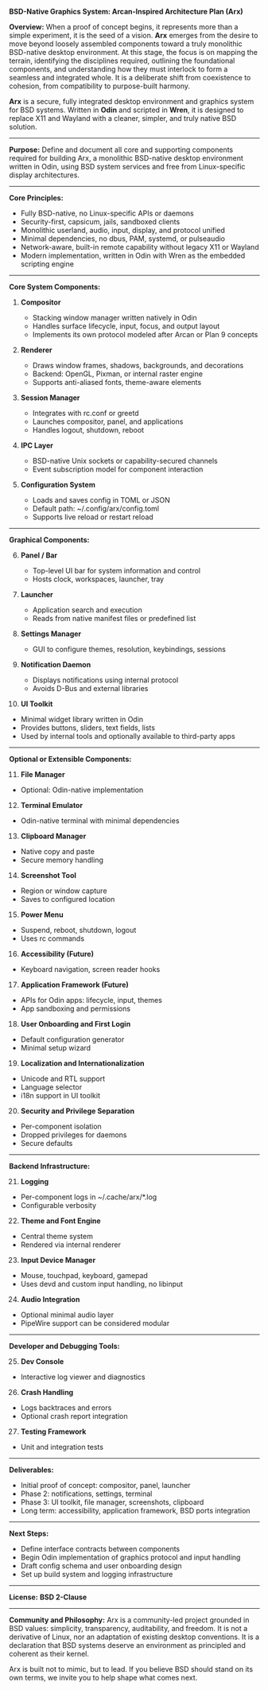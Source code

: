 **BSD-Native Graphics System: Arcan-Inspired Architecture Plan (Arx)**

**Overview:**
When a proof of concept begins, it represents more than a simple experiment, it is the seed of a vision. **Arx** emerges from the desire to move beyond loosely assembled components toward a truly monolithic BSD-native desktop environment. At this stage, the focus is on mapping the terrain, identifying the disciplines required, outlining the foundational components, and understanding how they must interlock to form a seamless and integrated whole. It is a deliberate shift from coexistence to cohesion, from compatibility to purpose-built harmony.

**Arx** is a secure, fully integrated desktop environment and graphics system for BSD systems. Written in **Odin** and scripted in **Wren**, it is designed to replace X11 and Wayland with a cleaner, simpler, and truly native BSD solution.

---

**Purpose:**
Define and document all core and supporting components required for building Arx, a monolithic BSD-native desktop environment written in Odin, using BSD system services and free from Linux-specific display architectures.

---

**Core Principles:**

* Fully BSD-native, no Linux-specific APIs or daemons
* Security-first, capsicum, jails, sandboxed clients
* Monolithic userland, audio, input, display, and protocol unified
* Minimal dependencies, no dbus, PAM, systemd, or pulseaudio
* Network-aware, built-in remote capability without legacy X11 or Wayland
* Modern implementation, written in Odin with Wren as the embedded scripting engine

---

**Core System Components:**

1. **Compositor**

   * Stacking window manager written natively in Odin
   * Handles surface lifecycle, input, focus, and output layout
   * Implements its own protocol modeled after Arcan or Plan 9 concepts

2. **Renderer**

   * Draws window frames, shadows, backgrounds, and decorations
   * Backend: OpenGL, Pixman, or internal raster engine
   * Supports anti-aliased fonts, theme-aware elements

3. **Session Manager**

   * Integrates with rc.conf or greetd
   * Launches compositor, panel, and applications
   * Handles logout, shutdown, reboot

4. **IPC Layer**

   * BSD-native Unix sockets or capability-secured channels
   * Event subscription model for component interaction

5. **Configuration System**

   * Loads and saves config in TOML or JSON
   * Default path: \~/.config/arx/config.toml
   * Supports live reload or restart reload

---

**Graphical Components:**

6. **Panel / Bar**

   * Top-level UI bar for system information and control
   * Hosts clock, workspaces, launcher, tray

7. **Launcher**

   * Application search and execution
   * Reads from native manifest files or predefined list

8. **Settings Manager**

   * GUI to configure themes, resolution, keybindings, sessions

9. **Notification Daemon**

   * Displays notifications using internal protocol
   * Avoids D-Bus and external libraries

10. **UI Toolkit**

* Minimal widget library written in Odin
* Provides buttons, sliders, text fields, lists
* Used by internal tools and optionally available to third-party apps

---

**Optional or Extensible Components:**

11. **File Manager**

* Optional: Odin-native implementation

12. **Terminal Emulator**

* Odin-native terminal with minimal dependencies

13. **Clipboard Manager**

* Native copy and paste
* Secure memory handling

14. **Screenshot Tool**

* Region or window capture
* Saves to configured location

15. **Power Menu**

* Suspend, reboot, shutdown, logout
* Uses rc commands

16. **Accessibility (Future)**

* Keyboard navigation, screen reader hooks

17. **Application Framework (Future)**

* APIs for Odin apps: lifecycle, input, themes
* App sandboxing and permissions

18. **User Onboarding and First Login**

* Default configuration generator
* Minimal setup wizard

19. **Localization and Internationalization**

* Unicode and RTL support
* Language selector
* i18n support in UI toolkit

20. **Security and Privilege Separation**

* Per-component isolation
* Dropped privileges for daemons
* Secure defaults

---

**Backend Infrastructure:**

21. **Logging**

* Per-component logs in \~/.cache/arx/\*.log
* Configurable verbosity

22. **Theme and Font Engine**

* Central theme system
* Rendered via internal renderer

23. **Input Device Manager**

* Mouse, touchpad, keyboard, gamepad
* Uses devd and custom input handling, no libinput

24. **Audio Integration**

* Optional minimal audio layer
* PipeWire support can be considered modular

---

**Developer and Debugging Tools:**

25. **Dev Console**

* Interactive log viewer and diagnostics

26. **Crash Handling**

* Logs backtraces and errors
* Optional crash report integration

27. **Testing Framework**

* Unit and integration tests

---

**Deliverables:**

* Initial proof of concept: compositor, panel, launcher
* Phase 2: notifications, settings, terminal
* Phase 3: UI toolkit, file manager, screenshots, clipboard
* Long term: accessibility, application framework, BSD ports integration

---

**Next Steps:**

* Define interface contracts between components
* Begin Odin implementation of graphics protocol and input handling
* Draft config schema and user onboarding design
* Set up build system and logging infrastructure

---

**License:**
**BSD 2-Clause**

---

**Community and Philosophy:**
Arx is a community-led project grounded in BSD values: simplicity, transparency, auditability, and freedom. It is not a derivative of Linux, nor an adaptation of existing desktop conventions. It is a declaration that BSD systems deserve an environment as principled and coherent as their kernel.

Arx is built not to mimic, but to lead. If you believe BSD should stand on its own terms, we invite you to help shape what comes next.
